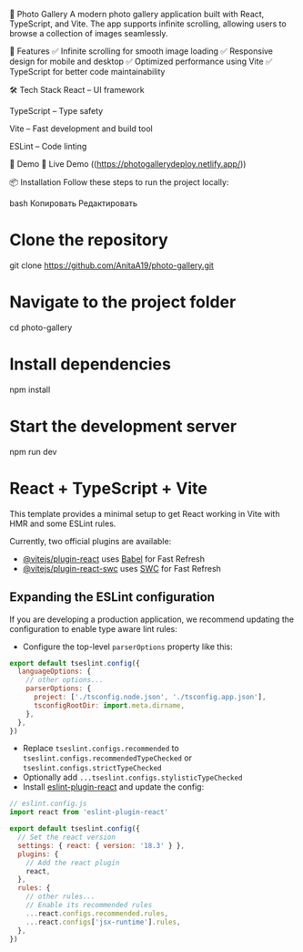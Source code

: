 📸 Photo Gallery
A modern photo gallery application built with React, TypeScript, and Vite. The app supports infinite scrolling, allowing users to browse a collection of images seamlessly.

🚀 Features
✅ Infinite scrolling for smooth image loading
✅ Responsive design for mobile and desktop
✅ Optimized performance using Vite
✅ TypeScript for better code maintainability

🛠 Tech Stack
React – UI framework

TypeScript – Type safety

Vite – Fast development and build tool

ESLint – Code linting

🎥 Demo
🔗 Live Demo ((https://photogallerydeploy.netlify.app/))

📦 Installation
Follow these steps to run the project locally:

bash
Копировать
Редактировать
# Clone the repository  
git clone https://github.com/AnitaA19/photo-gallery.git  

# Navigate to the project folder  
cd photo-gallery  

# Install dependencies  
npm install  

# Start the development server  
npm run dev  

# React + TypeScript + Vite

This template provides a minimal setup to get React working in Vite with HMR and some ESLint rules.

Currently, two official plugins are available:

- [@vitejs/plugin-react](https://github.com/vitejs/vite-plugin-react/blob/main/packages/plugin-react/README.md) uses [Babel](https://babeljs.io/) for Fast Refresh
- [@vitejs/plugin-react-swc](https://github.com/vitejs/vite-plugin-react-swc) uses [SWC](https://swc.rs/) for Fast Refresh

## Expanding the ESLint configuration

If you are developing a production application, we recommend updating the configuration to enable type aware lint rules:

- Configure the top-level `parserOptions` property like this:

```js
export default tseslint.config({
  languageOptions: {
    // other options...
    parserOptions: {
      project: ['./tsconfig.node.json', './tsconfig.app.json'],
      tsconfigRootDir: import.meta.dirname,
    },
  },
})
```

- Replace `tseslint.configs.recommended` to `tseslint.configs.recommendedTypeChecked` or `tseslint.configs.strictTypeChecked`
- Optionally add `...tseslint.configs.stylisticTypeChecked`
- Install [eslint-plugin-react](https://github.com/jsx-eslint/eslint-plugin-react) and update the config:

```js
// eslint.config.js
import react from 'eslint-plugin-react'

export default tseslint.config({
  // Set the react version
  settings: { react: { version: '18.3' } },
  plugins: {
    // Add the react plugin
    react,
  },
  rules: {
    // other rules...
    // Enable its recommended rules
    ...react.configs.recommended.rules,
    ...react.configs['jsx-runtime'].rules,
  },
})
```
